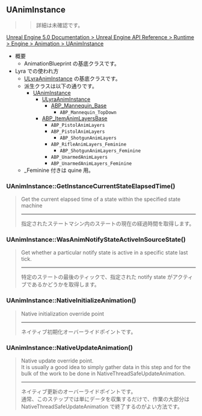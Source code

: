 ## UAnimInstance

>> 詳細は未確認です。

[Unreal Engine 5.0 Documentation > Unreal Engine API Reference > Runtime > Engine > Animation > UAnimInstance](https://docs.unrealengine.com/5.1/en-US/API/Runtime/Engine/Animation/UAnimInstance/)

* 概要
	* AnimationBlueprint の基底クラスです。
* Lyra での使われ方
	* [ULyraAnimInstance] の基底クラスです。
	* 派生クラスは以下の通りです。
		* [UAnimInstance]
			* [ULyraAnimInstance]
				* [ABP_Mannequin_Base]
					* `ABP_Mannequin_TopDown`
			* [ABP_ItemAnimLayersBase]
				* `ABP_PistolAnimLayers`
				* `ABP_PistolAnimLayers`
					* `ABP_ShotgunAnimLayers`
				* `ABP_RifleAnimLayers_Feminine`
					* `ABP_ShotgunAnimLayers_Feminine`
				* `ABP_UnarmedAnimLayers`
				* `ABP_UnarmedAnimLayers_Feminine`
	* _Feminine 付きは quine 用。


### UAnimInstance::GetInstanceCurrentStateElapsedTime()

> Get the current elapsed time of a state within the specified state machine  
> 
> ----
> 指定されたステートマシン内のステートの現在の経過時間を取得します。  


### UAnimInstance::WasAnimNotifyStateActiveInSourceState()

> Get whether a particular notify state is active in a specific state last tick.  
> 
> ----
> 特定のステートの最後のティックで、指定された notify state がアクティブであるかどうかを取得します。  


### UAnimInstance::NativeInitializeAnimation()

> Native initialization override point  
> 
> ----
> ネイティブ初期化オーバーライドポイントです。  


### UAnimInstance::NativeUpdateAnimation()

> Native update override point.   
> It is usually a good idea to simply gather data in this step and for the bulk of the work to be done in NativeThreadSafeUpdateAnimation.  
>
> ----
> ネイティブ更新のオーバーライドポイントです。  
> 通常、このステップでは単にデータを収集するだけで、作業の大部分は NativeThreadSafeUpdateAnimation で終了するのがよい方法です。


<!--- ページ内のリンク --->

<!--- 自前の画像へのリンク --->

<!--- generated --->
[ABP_ItemAnimLayersBase]: ../../Lyra/ABP/ABP_ItemAnimLayersBase.md#abpitemanimlayersbase
[ABP_Mannequin_Base]: ../../Lyra/ABP/ABP_Mannequin_Base.md#abpmannequinbase
[ULyraAnimInstance]: ../../Lyra/Animation/ULyraAnimInstance.md#ulyraaniminstance
[UAnimInstance]: ../../UE/Animation/UAnimInstance.md#uaniminstance
